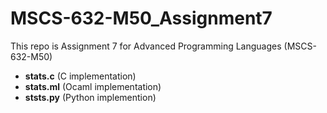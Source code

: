 # MSCS-632-M50_Assignment7
This repo is Assignment 7 for Advanced Programming Languages (MSCS-632-M50)
- **stats.c** (C implementation)
- **stats.ml** (Ocaml implementation)
- **ststs.py** (Python implemention)
